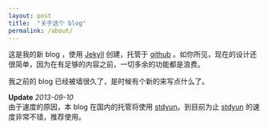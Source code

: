 ```yaml
---
layout: post
title:  "关于这个 blog"
permalink: /about/
---
```


这是我的新 blog ，使用 [Jekyll](http://jekyllrb.com/) 创建，托管于 [github](https://github.com/lamengao/blog.yibing.me) 。如你所见，现在的设计还很简单，因为在有足够的内容之前，一切多余的功能都是浪费。

我之前的 blog 已经被墙很久了，是时候有个新的来写点什么了。

__Update__ *2013-09-10*<br>
由于速度的原因，本 blog 在国内的托管将使用 [stdyun](https://stdyun.com/octopress)。到目前为止 [stdyun](https://stdyun.com/octopress) 的速度非常不错，推荐使用。
